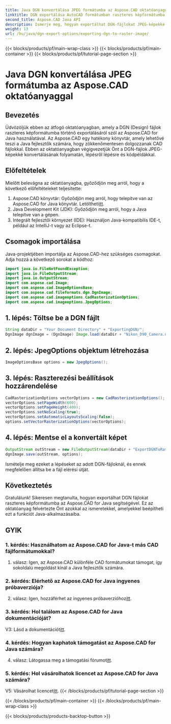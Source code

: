 ```yaml
---
title: Java DGN konvertálása JPEG formátumba az Aspose.CAD oktatóanyaggal
linktitle: DGN exportálása AutoCAD formátumban raszteres képformátumba
second_title: Aspose.CAD Java API
description: Ismerje meg, hogyan exportálhat DGN-fájlokat JPEG-képekké Java nyelven az Aspose.CAD használatával. Ez a lépésről lépésre haladó útmutató könnyedén végigvezeti a folyamaton.
weight: 13
url: /hu/java/dgn-export-options/exporting-dgn-to-raster-image/
---
```


{{< blocks/products/pf/main-wrap-class >}}
{{< blocks/products/pf/main-container >}}
{{< blocks/products/pf/tutorial-page-section >}}

# Java DGN konvertálása JPEG formátumba az Aspose.CAD oktatóanyaggal

## Bevezetés

Üdvözöljük ebben az átfogó oktatóanyagban, amely a DGN (Design) fájlok raszteres képformátumba történő exportálásáról szól az Aspose.CAD for Java használatával. Az Aspose.CAD egy hatékony könyvtár, amely lehetővé teszi a Java fejlesztők számára, hogy zökkenőmentesen dolgozzanak CAD fájlokkal. Ebben az oktatóanyagban végigvezetjük Önt a DGN-fájlok JPEG-képekké konvertálásának folyamatán, lépésről lépésre és kódpéldákkal.

## Előfeltételek

Mielőtt belevágna az oktatóanyagba, győződjön meg arról, hogy a következő előfeltételeket teljesítette:
1.  Aspose.CAD könyvtár: Győződjön meg arról, hogy telepítve van az Aspose.CAD for Java könyvtár. Letöltheti[itt](https://releases.aspose.com/cad/java/).
2. Java Development Kit (JDK): Győződjön meg arról, hogy a Java telepítve van a gépen.
3. Integrált fejlesztői környezet (IDE): Használjon Java-kompatibilis IDE-t, például az IntelliJ-t vagy az Eclipse-t.

## Csomagok importálása

Java-projektjében importálja az Aspose.CAD-hez szükséges csomagokat. Adja hozzá a következő sorokat a kódhoz:

```java
import java.io.FileNotFoundException;
import java.io.FileOutputStream;
import java.io.OutputStream;
import com.aspose.cad.Image;
import com.aspose.cad.ImageOptionsBase;
import com.aspose.cad.fileformats.dgn.DgnImage;
import com.aspose.cad.imageoptions.CadRasterizationOptions;
import com.aspose.cad.imageoptions.JpegOptions;
```

## 1. lépés: Töltse be a DGN fájlt

```java
String dataDir = "Your Document Directory" + "ExportingDGN/";
DgnImage dgnImage = (DgnImage) Image.load(dataDir + "Nikon_D90_Camera.dgn");
```

## 2. lépés: JpegOptions objektum létrehozása

```java
ImageOptionsBase options = new JpegOptions();
```

## 3. lépés: Raszterezési beállítások hozzárendelése

```java
CadRasterizationOptions vectorOptions = new CadRasterizationOptions();
vectorOptions.setPageWidth(600);
vectorOptions.setPageHeight(400);
vectorOptions.setNoScaling(true);
vectorOptions.setAutomaticLayoutsScaling(false);
options.setVectorRasterizationOptions(vectorOptions);
```

## 4. lépés: Mentse el a konvertált képet

```java
OutputStream outStream = new FileOutputStream(dataDir + "ExportDGNToRasterImage_Out.jpg");
dgnImage.save(outStream, options);
```

Ismételje meg ezeket a lépéseket az adott DGN-fájloknál, és ennek megfelelően állítsa be a fájl elérési útját.

## Következtetés

Gratulálunk! Sikeresen megtanulta, hogyan exportálhat DGN fájlokat raszteres képformátumba az Aspose.CAD for Java segítségével. Ez az oktatóanyag felvértezte Önt azokkal az ismeretekkel, amelyekkel beépítheti ezt a funkciót Java-alkalmazásaiba.

## GYIK

### 1. kérdés: Használhatom az Aspose.CAD for Java-t más CAD fájlformátumokkal?

1. válasz: Igen, az Aspose.CAD különféle CAD formátumokat támogat, így sokoldalú megoldást kínál a Java fejlesztők számára.

### 2. kérdés: Elérhető az Aspose.CAD for Java ingyenes próbaverziója?

 2. válasz: Igen, hozzáférhet az ingyenes próbaverzióhoz[itt](https://releases.aspose.com/).

### 3. kérdés: Hol találom az Aspose.CAD for Java dokumentációját?

 V3: Lásd a dokumentációt[itt](https://reference.aspose.com/cad/java/).

### 4. kérdés: Hogyan kaphatok támogatást az Aspose.CAD for Java számára?

 4. válasz: Látogassa meg a támogatási fórumot[itt](https://forum.aspose.com/c/cad/19).

### 5. kérdés: Hol vásárolhatok licencet az Aspose.CAD for Java számára?

 V5: Vásárolhat licencet[itt](https://purchase.aspose.com/buy).
{{< /blocks/products/pf/tutorial-page-section >}}

{{< /blocks/products/pf/main-container >}}
{{< /blocks/products/pf/main-wrap-class >}}

{{< blocks/products/products-backtop-button >}}
